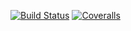 [![Build Status](https://travis-ci.org/secreter/scoped-css.svg?branch=master)](https://travis-ci.org/secreter/scoped-css)
[![Coveralls](https://img.shields.io/coveralls/secreter/scoped-css.svg)](https://coveralls.io/github/secreter/scoped-css)
